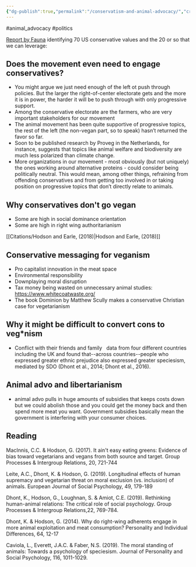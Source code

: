 ```yaml
---
{"dg-publish":true,"permalink":"/conservatism-and-animal-advocacy/","created":"2024-04-25T11:37:52.000+01:00","updated":"2025-09-28T23:49:24.977+01:00"}
---
```


#animal_advocacy #politics

[Report by Fauna](https://faunalytics.org/bridging-u-s-conservative-values-and-animal-protection/) identifying 70 US conservative values and the 20 or so that we can leverage: 

## Does the movement even need to engage conservatives?
- You might argue we just need enough of the left ot push through policies. But the larger the right-of-center electorate gets and the more it is in power, the harder it will be to push through with only progressive support.
- Among the conservative electorate are the farmers, who are very important stakeholders for our movement
- The animal movement has been quite supportive of progressive topics, the rest of the left (the non-vegan part, so to speak) hasn’t returned the favor so far.
- Soon to be published research by Proveg in the Netherlands, for instance, suggests that topics like animal welfare and biodiversity are much less polarized than climate change.
- More organizations in our movement - most obviously (but not uniquely) the ones working around alternative proteins - could consider being politically neutral. This would mean, among other things, refraining from offending conservatives and from getting too involved in or taking position on progressive topics that don’t directly relate to animals.
## **Why conservatives don't go vegan**
-   Some are high in social dominance orientation
-   Some are high in right wing authoritarianism

[[Citations/Hodson and Earle, (2018)\|Hodson and Earle, (2018)]]
## Conservative messaging for veganism

-   Pro capitalist innovation in the meat space
-   Environmental responsibility
-   Downplaying moral disruption
-   Tax money being wasted on unnecessary animal studies: https://www.whitecoatwaste.org/
- The book Dominion by Matthew Scully makes a conservative Christian case for vegetarianism

## Why it might be difficult to convert cons to veg\*nism

-   Conflict with their friends and family
  
data from four different countries including the UK and found that--across countries--people who expressed greater ethnic prejudice also expressed greater speciesism, mediated by SDO (Dhont et al., 2014; Dhont et al., 2016).

## Animal advo and libertarianism
- animal advo pulls in huge amounts of subsidies that keeps costs down but we could abolish those and you could get the money back and then spend more meat you want. Government subsidies basically mean the government is interfering with your consumer choices.

## Reading

MacInnis, C.C. & Hodson, G. (2017). It ain't easy eating greens: Evidence of bias toward vegetarians and vegans from both source and target. Group Processes & Intergroup Relations, 20, 721-744

Leite, A.C., Dhont, K. & Hodson, G. (2019). Longitudinal effects of human supremacy and vegetarian threat on moral exclusion (vs. inclusion) of animals. European Journal of Social Psychology, 49, 179-189

Dhont, K., Hodson, G., Loughnan, S. & Amiot, C.E. (2019). Rethinking human-animal relations: The critical role of social psychology. Group Processes & Intergroup Relations,22, 769-784.

Dhont, K. & Hodson, G. (2014). Why do right-wing adherents engage in more animal exploitation and meat consumption? Personality and Individual Differences, 64, 12-17

Caviola, L., Everett, J.A.C. & Faber, N.S. (2019). The moral standing of animals: Towards a psychology of speciesism. Journal of Personality and Social Psychology, 116, 1011-1029.